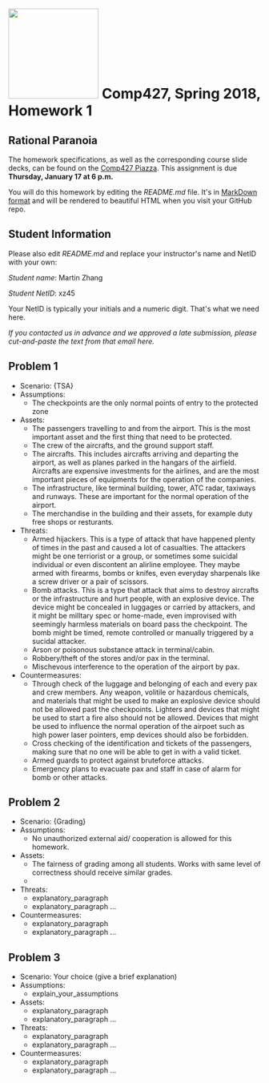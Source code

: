# <img src="http://www.rice.edu/_images/rice-logo.jpg" width=180> Comp427, Spring 2018, Homework 1
## Rational Paranoia
The homework specifications, as well as the corresponding course slide decks,
can be found on the [Comp427 Piazza](https://piazza.com/class/jqifhp864b37ju).
This assignment is due **Thursday, January 17 at 6 p.m.**

You will do this homework by editing the _README.md_ file. It's in
[MarkDown format](https://guides.github.com/features/mastering-markdown/)
and will be rendered to beautiful HTML when you visit your GitHub repo.

## Student Information
Please also edit _README.md_ and replace your instructor's name and NetID with your own:

_Student name_: Martin Zhang

_Student NetID_: xz45

Your NetID is typically your initials and a numeric digit. That's
what we need here.

_If you contacted us in advance and we approved a late submission,
please cut-and-paste the text from that email here._

## Problem 1
- Scenario: {TSA}
- Assumptions:
  - The checkpoints are the only normal points of entry to the protected zone
- Assets:
  - The passengers travelling to and from the airport. This is the most important asset and the first thing that need to be protected.
  - The crew of the aircrafts, and the ground support staff.
  - The aircrafts. This includes aircrafts arriving and departing the airport, as well as planes parked in the hangars of the airfield. Aircrafts are expensive investments for the airlines, and are the most important pieces of equipments for the operation of the companies.
  - The infrastructure, like terminal building, tower, ATC radar, taxiways and runways. These are important for the normal operation of the airport.
  - The merchandise in the building and their assets, for example duty free shops or resturants.
- Threats:
  - Armed hijackers. This is a type of attack that have happened plenty of times in the past and caused a lot of casualties. The attackers might be one terriorist or a group, or sometimes some suicidal individual or even discontent an alirline employee. They maybe armed with firearms, bombs or knifes, even everyday sharpenals like a screw driver or a pair of scissors.
  - Bomb attacks. This is a type that attack that aims to destroy aircrafts or the infrastructure and hurt people, with an explosive device. The device might be concealed in luggages or carried by attackers, and it might be milltary spec or home-made, even improvised with seemingly harmless materials on board pass the checkpoint. The bomb might be timed, remote controlled or manually triggered by a sucidal attacker.
  - Arson or poisonous substance attack in terminal/cabin.
  - Robbery/theft of the stores and/or pax in the terminal.
  - Mischevous interference to the operation of the airport by pax.
- Countermeasures:
  - Through check of the luggage and belonging of each and every pax and crew members. Any weapon, volitile or hazardous chemicals, and materials that might be used to make an explosive device should not be allowed past the checkpoints. Lighters and devices that might be used to start a fire also should not be allowed. Devices that might be used to influence the normal operation of the airpoet such as high power laser pointers, emp devices should also be forbidden.
  - Cross checking of the identification and tickets of the passengers, making sure that no one will be able to get in with a valid ticket.
  - Armed guards to protect against bruteforce attacks.
  - Emergency plans to evacuate pax and staff in case of alarm for bomb or other attacks.

## Problem 2
- Scenario: {Grading}
- Assumptions:
  - No unauthorized external aid/ cooperation is allowed for this homework.
- Assets:
  - The fairness of grading among all students. Works with same level of correctness should receive similar grades.
  - 
- Threats:
  - explanatory_paragraph 
  - explanatory_paragraph ...
- Countermeasures:
  - explanatory_paragraph
  - explanatory_paragraph ...

## Problem 3
- Scenario: Your choice (give a brief explanation)
- Assumptions:
  - explain_your_assumptions
- Assets:
  - explanatory_paragraph
  - explanatory_paragraph ...
- Threats:
  - explanatory_paragraph 
  - explanatory_paragraph ...
- Countermeasures:
  - explanatory_paragraph
  - explanatory_paragraph ...

